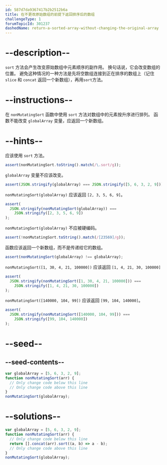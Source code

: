 ```yaml
---
id: 587d7da9367417b2b2512b6a
title: 在不更改原始数组的前提下返回排序后的数组
challengeType: 1
forumTopicId: 301237
dashedName: return-a-sorted-array-without-changing-the-original-array
---
```


# --description--

`sort` 方法会产生改变原始数组中元素顺序的副作用。 换句话说，它会改变数组的位置。 避免这种情况的一种方法是先将空数组连接到正在排序的数组上（记住 `slice` 和 `concat` 返回一个新数组），再用`sort`方法。

# --instructions--

在 `nonMutatingSort` 函数中使用 `sort` 方法对数组中的元素按升序进行排列。 函数不能改变 `globalArray` 变量，应返回一个新数组。

# --hints--

应该使用 `sort` 方法。

```js
assert(nonMutatingSort.toString().match(/\.sort/g));
```

`globalArray` 变量不应该改变。

```js
assert(JSON.stringify(globalArray) === JSON.stringify([5, 6, 3, 2, 9]));
```

`nonMutatingSort(globalArray)` 应该返回 `[2, 3, 5, 6, 9]`。

```js
assert(
  JSON.stringify(nonMutatingSort(globalArray)) ===
    JSON.stringify([2, 3, 5, 6, 9])
);
```

`nonMutatingSort(globalArray)` 不应被硬编码。

```js
assert(!nonMutatingSort.toString().match(/[23569]/g));
```

函数应该返回一个新数组，而不是传递给它的数组。

```js
assert(nonMutatingSort(globalArray) !== globalArray);
```

`nonMutatingSort([1, 30, 4, 21, 100000])` 应该返回 `[1, 4, 21, 30, 100000]`

```js
assert(
  JSON.stringify(nonMutatingSort([1, 30, 4, 21, 100000])) ===
    JSON.stringify([1, 4, 21, 30, 100000])
);
```

`nonMutatingSort([140000, 104, 99])` 应该返回 `[99, 104, 140000]`。

```js
assert(
  JSON.stringify(nonMutatingSort([140000, 104, 99])) ===
    JSON.stringify([99, 104, 140000])
);
```

# --seed--

## --seed-contents--

```js
var globalArray = [5, 6, 3, 2, 9];
function nonMutatingSort(arr) {
  // Only change code below this line
  // Only change code above this line
}
nonMutatingSort(globalArray);
```

# --solutions--

```js
var globalArray = [5, 6, 3, 2, 9];
function nonMutatingSort(arr) {
  // Only change code below this line
  return [].concat(arr).sort((a, b) => a - b);
  // Only change code above this line
}
nonMutatingSort(globalArray);
```
